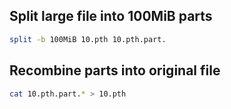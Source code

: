 ## Split large file into 100MiB parts

```bash
split -b 100MiB 10.pth 10.pth.part.
```

## Recombine parts into original file

```bash
cat 10.pth.part.* > 10.pth
```
